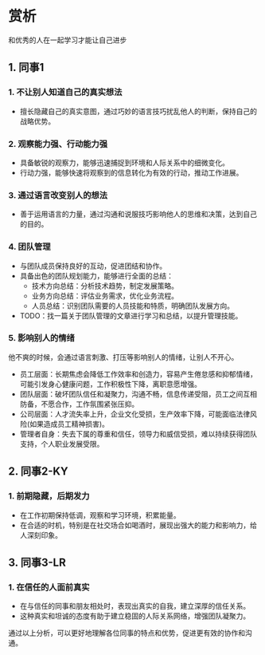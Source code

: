 # 赏析

和优秀的人在一起学习才能让自己进步

## 1. 同事1

### 1. 不让别人知道自己的真实想法
- 擅长隐藏自己的真实意图，通过巧妙的语言技巧扰乱他人的判断，保持自己的战略优势。

### 2. 观察能力强、行动能力强
- 具备敏锐的观察力，能够迅速捕捉到环境和人际关系中的细微变化。
- 行动力强，能够快速将观察到的信息转化为有效的行动，推动工作进展。

### 3. 通过语言改变别人的想法
- 善于运用语言的力量，通过沟通和说服技巧影响他人的思维和决策，达到自己的目的。

### 4. 团队管理
- 与团队成员保持良好的互动，促进团结和协作。
- 具备出色的团队规划能力，能够进行全面的总结：
  - 技术方向总结：分析技术趋势，制定发展策略。
  - 业务方向总结：评估业务需求，优化业务流程。
  - 人员总结：识别团队需要的人员技能和特质，明确团队发展方向。
- TODO：找一篇关于团队管理的文章进行学习和总结，以提升管理技能。

### 5. 影响别人的情绪
他不爽的时候，会通过语言刺激、打压等影响别人的情绪，让别人不开心。
- 员工层面：长期焦虑会降低工作效率和创造力，容易产生倦怠感和抑郁情绪，可能引发身心健康问题，工作积极性下降，离职意愿增强。
- 团队层面：破坏团队信任和凝聚力，沟通不畅，信息传递受阻，员工之间互相防备，不愿合作，工作氛围紧张压抑。
- 公司层面：人才流失率上升，企业文化受损，生产效率下降，可能面临法律风险(如果造成员工精神损害)。
- 管理者自身：失去下属的尊重和信任，领导力和威信受损，难以持续获得团队支持，个人职业发展受限。


## 2. 同事2-KY

### 1. 前期隐藏，后期发力
- 在工作初期保持低调，观察和学习环境，积累能量。
- 在合适的时机，特别是在社交场合如喝酒时，展现出强大的能力和影响力，给人深刻印象。

## 3. 同事3-LR

### 1. 在信任的人面前真实
- 在与信任的同事和朋友相处时，表现出真实的自我，建立深厚的信任关系。
- 这种真实和坦诚的态度有助于建立稳固的人际关系网络，增强团队凝聚力。 

通过以上分析，可以更好地理解各位同事的特点和优势，促进更有效的协作和沟通。
